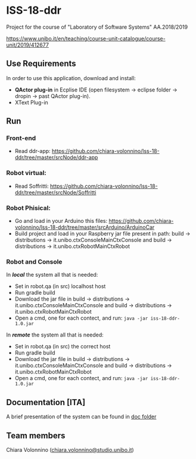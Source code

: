# ISS-18-ddr
Project for the course of "Laboratory of Software Systems" AA.2018/2019

https://www.unibo.it/en/teaching/course-unit-catalogue/course-unit/2019/412677

## Use Requirements

In order to use this application, download and install:
* **QActor plug-in** in Ecplise IDE (open filesystem -> eclipse folder -> dropin -> past QActor plug-in).
* XText Plug-in

## Run

### Front-end
* Read ddr-app: https://github.com/chiara-volonnino/lss-18-ddr/tree/master/srcNode/ddr-app

### Robot virtual:
* Read Soffritti: https://github.com/chiara-volonnino/lss-18-ddr/tree/master/srcNode/Soffritti

### Robot Phisical: 
* Go and load in your Arduino this files: https://github.com/chiara-volonnino/lss-18-ddr/tree/master/srcArduino/ArduinoCar
* Build project and load in your Raspberry jar file present in path: build -> distributions -> it.unibo.ctxConsoleMainCtxConsole and build -> distributions -> it.unibo.ctxRobotMainCtxRobot 

### Robot and Console

In ***local*** the system all that is needed: 


* Set in robot.qa (in src) localhost host
* Run gradle build
* Download the jar file in build -> distributions -> it.unibo.ctxConsoleMainCtxConsole and build -> distributions -> it.unibo.ctxRobotMainCtxRobot
* Open a cmd, one for each contect, and run: 
`
	java -jar iss-18-ddr-1.0.jar
`

In ***remote*** the system all that is needed: 


* Set in robot.qa (in src) the correct host
* Run gradle build
* Download the jar file in build -> distributions -> it.unibo.ctxConsoleMainCtxConsole and build -> distributions -> it.unibo.ctxRobotMainCtxRobot
* Open a cmd, one for each contect, and run: 
`
	java -jar iss-18-ddr-1.0.jar
`

## Documentation [ITA]
A brief presentation of the system can be found in [doc folder](https://github.com/chiara-volonnino/lss-18-ddr/tree/master/doc)

## Team members
Chiara Volonnino (chiara.volonnino@studio.unibo.it)  
